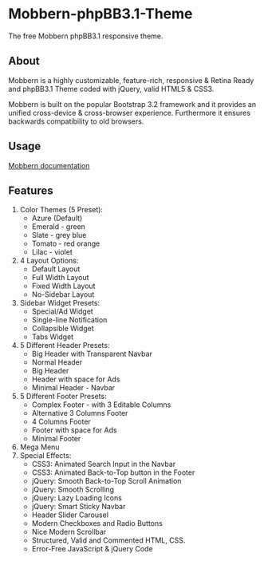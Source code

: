 # Mobbern-phpBB3.1-Theme
The free Mobbern phpBB3.1 responsive theme.

## About
Mobbern is a highly customizable, feature-rich, responsive & Retina Ready and phpBB3.1 Theme coded with jQuery, valid HTML5 & CSS3.

Mobbern is built on the popular Bootstrap 3.2 framework and it provides an unified cross-device & cross-browser experience.
Furthermore it ensures backwards compatibility to old browsers.

## Usage
[Mobbern documentation](http://www.masivotech.com/docs/phpbb3/mobbern/)

## Features
1. Color Themes (5 Preset):
   + Azure (Default)
   + Emerald - green
   + Slate - grey blue
   + Tomato - red orange
   + Lilac - violet
2. 4 Layout Options:
   + Default Layout
   + Full Width Layout
   + Fixed Width Layout
   + No-Sidebar Layout
3. Sidebar Widget Presets:
   + Special/Ad Widget
   + Single-line Notification
   + Collapsible Widget
   + Tabs Widget
4. 5 Different Header Presets:
   + Big Header with Transparent Navbar
   + Normal Header
   + Big Header
   + Header with space for Ads
   + Minimal Header - Navbar
5. 5 Different Footer Presets:
   + Complex Footer - with 3 Editable Columns
   + Alternative 3 Columns Footer
   + 4 Columns Footer
   + Footer with space for Ads
   + Minimal Footer
6. Mega Menu
7. Special Effects:
   + CSS3: Animated Search Input in the Navbar
   + CSS3: Animated Back-to-Top button in the Footer
   + jQuery: Smooth Back-to-Top Scroll Animation
   + jQuery: Smooth Scrolling
   + jQuery: Lazy Loading Icons
   + jQuery: Smart Sticky Navbar
   + Header Slider Carousel
   + Modern Checkboxes and Radio Buttons
   + Nice Modern Scrollbar
   + Structured, Valid and Commented HTML, CSS.
   + Error-Free JavaScript & jQuery Code
